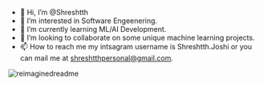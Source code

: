 - 👋 Hi, I’m @Shreshtth
- 👀 I’m interested in Software Engeenering.
- 🌱 I’m currently learning ML/AI Development.
- 💞️ I’m looking to collaborate on some unique machine learning projects.
- 📫 How to reach me my intsagram username is Shreshtth.Joshi or you can mail me at shreshtthpersonal@gmail.com. 

<!---
Shreshtth/Shreshtth is a ✨ special ✨ repository because its `README.md` (this file) appears on your GitHub profile.
You can click the Preview link to take a look at your changes.
--->
<img src="https://myreadme.vercel.app/api/embed/Shreshtth?panels=userstatistics,toprepositories,toplanguages,commitgraph" alt="reimaginedreadme" />
